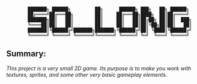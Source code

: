             ███████╗ ██████╗         ██╗      ██████╗ ███╗   ██╗ ██████╗ 
            ██╔════╝██╔═══██╗        ██║     ██╔═══██╗████╗  ██║██╔════╝ 
            ███████╗██║   ██║        ██║     ██║   ██║██╔██╗ ██║██║  ███╗
            ╚════██║██║   ██║        ██║     ██║   ██║██║╚██╗██║██║   ██║
            ███████║╚██████╔╝███████╗███████╗╚██████╔╝██║ ╚████║╚██████╔╝
            ╚══════╝ ╚═════╝ ╚══════╝╚══════╝ ╚═════╝ ╚═╝  ╚═══╝ ╚═════╝ 
                                                                        
## Summary:
_This project is a very small 2D game.
Its purpose is to make you work with textures, sprites,
and some other very basic gameplay elements._

